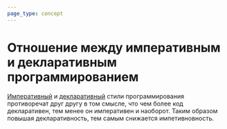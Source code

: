 ```yaml
---
page_type: concept
---
```

# Отношение между императивным и декларативным программированием

[Императивный]([[20221029163146]]) и [декларативный]([[20221029163214]]) стили программирования противоречат друг другу в том смысле, что чем более код декларативен, тем менее он императивен и наоборот. Таким образом повышая декларативность, тем самым снижается импетивновность.

